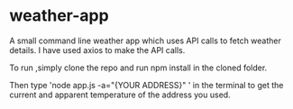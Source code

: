# weather-app
A small command line weather app which uses API calls to fetch weather details.
I have used axios to make the API calls.

To run ,simply clone the repo and run npm install in the cloned folder.

Then type 'node app.js -a="{YOUR ADDRESS}" ' in the terminal to get the current and apparent temperature of the address you used.
